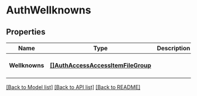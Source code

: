 # AuthWellknowns

## Properties
Name | Type | Description | Notes
------------ | ------------- | ------------- | -------------
**Wellknowns** | [**[]AuthAccessAccessItemFileGroup**](AuthAccessAccessItemFileGroup.md) |  | [optional] [default to null]

[[Back to Model list]](../README.md#documentation-for-models) [[Back to API list]](../README.md#documentation-for-api-endpoints) [[Back to README]](../README.md)


